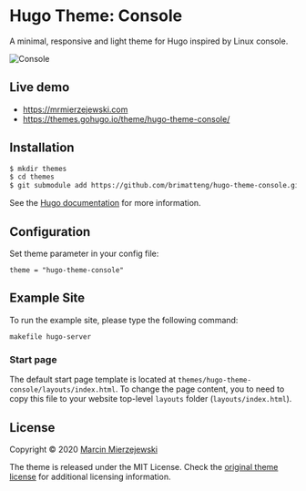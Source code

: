 # Hugo Theme: Console

A minimal, responsive and light theme for Hugo inspired by Linux console.

![Console](https://github.com/mrmierzejewski/hugo-theme-console/blob/master/images/preview.png?raw=true)

## Live demo

* https://mrmierzejewski.com
* https://themes.gohugo.io/theme/hugo-theme-console/

## Installation

```sh
$ mkdir themes
$ cd themes
$ git submodule add https://github.com/brimatteng/hugo-theme-console.git hugo-theme-console
```

See the [Hugo documentation](https://gohugo.io/themes/installing/) for more information.

## Configuration

Set theme parameter in your config file:

```
theme = "hugo-theme-console"
```

## Example Site

To run the example site, please type the following command:

```
makefile hugo-server
```

### Start page

The default start page template is located at ```themes/hugo-theme-console/layouts/index.html```. To change the page content, you to need to copy this file to
your website top-level ```layouts``` folder (```layouts/index.html```).

## License

Copyright © 2020 [Marcin Mierzejewski](https://mrmierzejewski.com/)

The theme is released under the MIT License. Check the [original theme license](https://github.com/panr/hugo-theme-terminal/blob/master/LICENSE.md) for additional licensing information.
